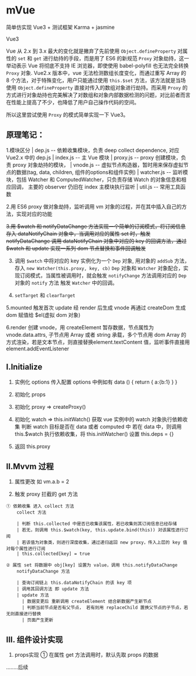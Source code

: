 # mVue
  简单仿实现 Vue3 + 测试框架 Karma + jasmine
  
  Vue3
  
  Vue 从 2.x 到 3.x 最大的变化就是撇弃了先前使用 `Object.defineProperty` 对属性的 `set` 和 `get` 进行劫持的手段，而是用了 ES6 的新规范 `Proxy` 对象劫持，这一举动表示 Vue 将彻底不支持 IE 浏览器，即使使用 babel-polyfill 也无法完全转换 `Proxy` 对象. Vue2.x 版本中，vue 无法检测数组长度变化，而通过重写 Array 的 8 个方法，对于特殊变化，用户只能通过使用 `this.$set` 方法，该方法就是当场使用 `Object.defineProperty` 直接对传入的数组对象进行劫持。而采用 `Proxy` 的方式进行对象劫持也完美解决了对数组和对象内部数据检测的问题，对比前者而言在性能上提高了不少，也降低了用户自己操作代码的空间。
  
  所以这里尝试使用 `Proxy` 的模式简单实现一下 Vue3。
  
## 原理笔记：
   1.模块区分
      | dep.js -- 依赖收集模块，负责 deep collect dependence, 对应 Vue2.x 中的 dep.js
      | index.js -- 主 Vue 模块
      | proxy.js -- proxy 创建模块，负责 proxy 对象劫持的模块，
      | vnode.js -- 虚拟节点构造器，暂时用来保存虚拟节点的数据(tag, data, children, 组件的options和组件实例)
      | watcher.js -- 监听模块，包括 Watcher 和 ComputedWatcher，只负责存储 Watch 的对象信息和相应回调，
                      主要的 observer 仍旧在 index 主模块执行监听
      | util.js -- 常用工具函数

   2.用 ES6 proxy 做对象劫持，监听调用 vm 对象的过程，并在其中插入自己的方法，实现对应的功能
   
   ~~3.用 $watch 和 notifyDataChange 方法实现一个简单的订阅模式，将订阅信息存入 dataNotifyChain 对象中，当调用对应的属性 set 时，触发 notifyDataChange 调用 dataNotifyChain 对象中对应的 key 的回调方法，通过 $watch 和 update 实现一系列 dom 节点替换和事件回调触发~~
   
   3. 调用 `$watch` 中将对应的 key 实例化为一个 `Dep` 对象, 用对象的 `addSub` 方法，存入 `new Watcher(this.proxy, key, cb)`
      `Dep` 对象和 `Watcher` 对象配合，实现订阅模式，当属性被调用时，就会触发 `notifyChange` 方法调用对应的 `Dep` 对象的 `notify` 方法
      触发 `Watcher` 中的回调。
   
   4. `setTarget` 和 `clearTarget` 
   
   5.mounted 触发首次 update 经 render 后生成 vnode 再通过 createDom 生成 dom 赋值给 $el(虚拟 dom 对象)

   6.render 创建 vnode，用 createElement 暂存数据，节点属性为 vnode.data.attrs, 子节点用 Array 或者 string 承载，多个节点用 dom Array 的方式渲染，若是文本节点，则直接替换element.textContent 值，监听事件直接用 element.addEventListener

## Ⅰ.Initialize
   1. 实例化 options 传入配置 options 中例如有 data () { return { a:{b:1} } }

   2. 初始化 props

   3. 初始化 proxy => createProxy()

   4. 初始化 watch => 
            this.initWatch() 获取 vue 实例中的 watch 对象执行依赖收集
                 判断 watch 目标是否在 data 或者 computed 中
                 若在 data 中，则调用 this.$watch 执行依赖收集，将
            this.initWatcher() 设置 this.deps = {}

   5. 返回 this.proxy

## Ⅱ.Mvvm 过程
   1. 属性更改 如 vm.a.b = 2
     
   2. 触发 proxy 拦截的 get 方法
   
    ① 依赖收集 进入 collect 方法
        collect 方法
        
        | 判断 this.collected 中是否已收集该属性，若已收集则其订阅信息已经存储
        | 若无，则调用 this.$watch(key, this.update.bind(this)) 对该属性进行订阅
        | 若该值为对象类，则进行深度收集，通过递归返回 new proxy，传入上层的 key 值对每个属性进行订阅
        | this.collected[key] = true
        
    ② 属性 set 将数据中 obj[key] 设置为 value，调用 this.notifyDataChange
        notifyDataChange 方法
        
        | 查询订阅链上 this.dataNotifyChain 的该 key 项
        | 调用其回调方法 即 update 方法
        | update 方法
          | 数据变更后 重新调用 createElement 结合新数据产生新节点
          | 判断当前节点是否有父节点， 若有则用 replaceChild 置换父节点的子节点，若无则直接进行替换
          | 页面产生更新

## III. 组件设计实现
   1. props实现
     ① 在属性 get 方法调用时，默认先取 props 的数据

........后续
      
